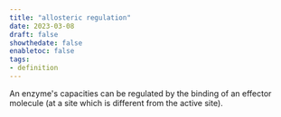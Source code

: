 ```yaml
---
title: "allosteric regulation"
date: 2023-03-08
draft: false
showthedate: false
enabletoc: false
tags:
- definition
---
```


An enzyme's capacities can be regulated by the binding of an effector molecule (at a site which is different from the active site).